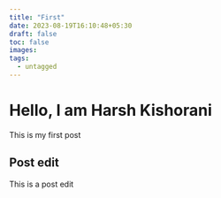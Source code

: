 ```yaml
---
title: "First"
date: 2023-08-19T16:10:48+05:30
draft: false
toc: false
images:
tags:
  - untagged
---
```


# Hello, I am Harsh Kishorani
This is my first post

## Post edit
This is a post edit